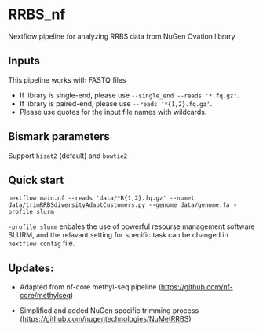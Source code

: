 # RRBS_nf
Nextflow pipeline for analyzing RRBS data from NuGen Ovation library

## Inputs
This pipeline works with FASTQ files
* If library is single-end, please use `--single_end --reads '*.fq.gz'`.
* If library is paired-end, please use `--reads '*{1,2}.fq.gz'`.
* Please use quotes for the input file names with wildcards.


## Bismark parameters
Support `hisat2` (default) and `bowtie2`

## Quick start
```nextflow main.nf --reads 'data/*R{1,2}.fq.gz' --numet data/trimRRBSdiversityAdaptCustomers.py --genome data/genome.fa -profile slurm```

`-profile slurm` enbales the use of powerful resourse management software SLURM, and the relavant setting for specific task can be changed in `nextflow.config` file.

## Updates:
* Adapted from nf-core methyl-seq pipeline (https://github.com/nf-core/methylseq)

* Simplified and added NuGen specific trimming process (https://github.com/nugentechnologies/NuMetRRBS)

